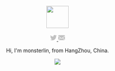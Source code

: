 <div align="center">
  <br>
  <a href="https://monsterlin.com/">
    <img width="60" height="60" src="https://avatars1.githubusercontent.com/u/11073832?s=460&u=a16e1ab134dc7099de92a17acc51feaf9b41d6e0&v=4" />
  </a>
  <br>
  <p>
    <a href="https://weibo.com/codeslin>
      <img width="18" height="18" src="https://github.com/monsterlin/monsterlin/blob/master/imgs/weibo.svg?sanitize=true" />
    </a>
    <a href="https://twitter.com/codeslin">
      <img width="18" height="18" src="https://github.com/monsterlin/monsterlin/blob/master/imgs/twitter.svg?sanitimonmonitize=true" />
    </a>
    <a href="mailto:monster941025@gmail.com">
      <img width="18" height="18" src="https://github.com/monsterlin/monsterlin/blob/master/imgs/mail.svg?sanitize=true" />
    </a>
  </p>
  <p>Hi, I'm monsterlin, from HangZhou, China.</p>
  <p>
    <a href="https://monsterlin.com/">
      <img src="https://github-readme-stats.vercel.app/api?username=monsterlin&show_icons=true&icon_color=805AD5&text_color=718096&bg_color=ffffff&hide_title=true&hide_border=true" />
    </a>
  </p>
</div>

